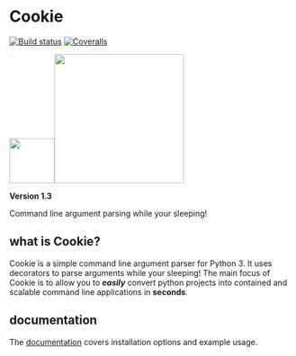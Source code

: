 # Cookie
 [![Build status](https://ci.appveyor.com/api/projects/status/pjxh5g91jpbh7t84?svg=true)](https://ci.appveyor.com/project/tygerbytes/resourcefitness) 
[![Coveralls](https://coveralls.io/repos/github/tygerbytes/ResourceFitness/badge.svg?branch=master)](https://coveralls.io/github/tygerbytes/ResourceFitness?branch=master) 

<img src="https://openclipart.org/download/249534/1464300474.svg" width=80><img src="https://www.python.org/static/community_logos/python-logo-master-v3-TM.png" width="230"/>

**Version 1.3**

Command line argument parsing while your sleeping!

## what is Cookie?
Cookie is a simple command line argument parser for Python 3. It uses
decorators to parse arguments while your sleeping! The main focus of Cookie
is to allow you to ***easily*** convert python projects into contained and scalable 
command line applications in **seconds**.

## documentation
The [documentation](https://github.com/PyDever/python-argument-parser/blob/master/docs/README.md) covers installation options and example usage.
